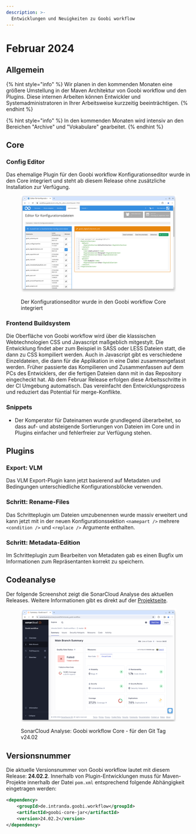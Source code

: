 ```yaml
---
description: >-
  Entwicklungen und Neuigkeiten zu Goobi workflow
---
```


# Februar 2024

## Allgemein

{% hint style="info" %}
Wir planen in den kommenden Monaten eine größere Umstellung in der Maven Architektur von Goobi workflow und den Plugins. Diese internen Arbeiten können Entwickler und Systemadministratoren in Ihrer Arbeitsweise kurzzeitig beeinträchtigen.
{% endhint %}

{% hint style="info" %}
In den kommenden Monaten wird intensiv an den Bereichen "Archive" und "Vokabulare" gearbeitet.
{% endhint %}

## Core

### Config Editor

Das ehemalige Plugin für den Goobi workflow Konfigurationseditor wurde in den Core integriert und steht ab diesem Release ohne zusätzliche Installation zur Verfügung.

<figure><img src="24.02_DE_config-editor.png" alt=""><figcaption><p>Der Konfigurationseditor wurde in den Goobi workflow Core integriert</p></figcaption></figure>

### Frontend Buildsystem

Die Oberfläche von Goobi workflow wird über die klassischen Webtechnologien CSS und Javascript maßgeblich mitgestylt. Die Entwicklung findet aber zum Beispiel in SASS oder LESS Dateien statt, die dann zu CSS kompiliert werden. Auch in Javascript gibt es verschiedene Einzeldateien, die dann für die Applikation in eine Datei zusammengefasst werden. Früher passierte das Kompilieren und Zusammenfassen auf dem PCs des Entwicklers, der die fertigen Dateien dann mit in das Repository eingecheckt hat. Ab dem Februar Release erfolgen diese Arbeitsschritte in der CI Umgebung automatisch. Das vereinfacht den Entwicklungsprozess und reduziert das Potential für merge-Konflikte.

### Snippets

* Der Komperator für Dateinamen wurde grundlegend überarbeitet, so dass auf- und absteigende Sortierungen von Dateien im Core und in Plugins einfacher und fehlerfreier zur Verfügung stehen.

## Plugins

### Export: VLM

Das VLM Export-Plugin kann jetzt basierend auf Metadaten und Bedingungen unterschiedliche Konfigurationsblöcke verwenden.

### Schritt: Rename-Files

Das Schritteplugin um Dateien umzubenennen wurde massiv erweitert und kann jetzt mit in der neuen Konfigurationssektion `<namepart />` mehrere `<condition />` und `<replace />` Argumente enthalten.

### Schritt: Metadata-Edition

Im Schritteplugin zum Bearbeiten von Metadaten gab es einen Bugfix um Informationen zum Repräsentanten korrekt zu speichern.

## Codeanalyse

Der folgende Screenshot zeigt die SonarCloud Analyse des aktuellen Releases. Weitere Informationen gibt es direkt auf der [Projektseite](https://sonarcloud.io/organizations/intranda/projects).

<figure><img src="24.02_sonar-workflow.png" alt=""><figcaption><p>SonarCloud Analyse: Goobi workflow Core - für den Git Tag v24.02</p></figcaption></figure>

## Versionsnummer

Die aktuelle Versionsnummer von Goobi workflow lautet mit diesem Release: **24.02.2**. Innerhalb von Plugin-Entwicklungen muss für Maven-Projekte innerhalb der Datei `pom.xml` entsprechend folgende Abhängigkeit eingetragen werden:

```xml
<dependency>
    <groupId>de.intranda.goobi.workflow</groupId>
    <artifactId>goobi-core-jar</artifactId>
    <version>24.02.2</version>
</dependency>
```